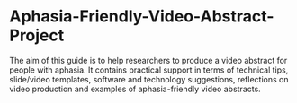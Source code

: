 # Aphasia-Friendly-Video-Abstract-Project
The aim of this guide is to help researchers to produce a video abstract for people with aphasia. It contains practical support in terms of technical tips, slide/video templates, software and technology suggestions, reflections on video production and examples of aphasia-friendly video abstracts.

